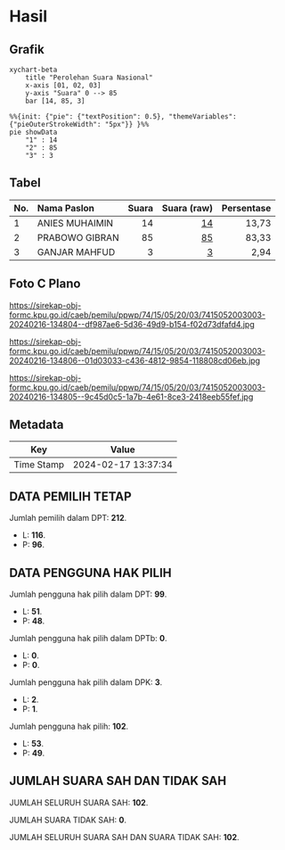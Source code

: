 # Hasil

## Grafik

```mermaid
xychart-beta
    title "Perolehan Suara Nasional"
    x-axis [01, 02, 03]
    y-axis "Suara" 0 --> 85
    bar [14, 85, 3]
```

```mermaid
%%{init: {"pie": {"textPosition": 0.5}, "themeVariables": {"pieOuterStrokeWidth": "5px"}} }%%
pie showData
    "1" : 14
    "2" : 85
    "3" : 3
```

## Tabel

| No. | Nama Paslon    | Suara | Suara (raw) | Persentase |
|:--- |:-------------- | -----:| -----------:| ----------:|
| 1   | ANIES MUHAIMIN | 14    | [14][p-1]   | 13,73      |
| 2   | PRABOWO GIBRAN | 85    | [85][p-2]   | 83,33      |
| 3   | GANJAR MAHFUD  | 3     | [3][p-3]    | 2,94       |


[p-1]: https://github.com/gigit-pemilu/pemilu-2024/blob/main/pilpres/hitung-suara/sub/74-sulawesi-tenggara/sub/15-buton-selatan/sub/05-siompu-barat/sub/2003-lalole/sub/003-tps/sub/paslon-1.txt
[p-2]: https://github.com/gigit-pemilu/pemilu-2024/blob/main/pilpres/hitung-suara/sub/74-sulawesi-tenggara/sub/15-buton-selatan/sub/05-siompu-barat/sub/2003-lalole/sub/003-tps/sub/paslon-2.txt
[p-3]: https://github.com/gigit-pemilu/pemilu-2024/blob/main/pilpres/hitung-suara/sub/74-sulawesi-tenggara/sub/15-buton-selatan/sub/05-siompu-barat/sub/2003-lalole/sub/003-tps/sub/paslon-3.txt

## Foto C Plano

https://sirekap-obj-formc.kpu.go.id/caeb/pemilu/ppwp/74/15/05/20/03/7415052003003-20240216-134804--df987ae6-5d36-49d9-b154-f02d73dfafd4.jpg

https://sirekap-obj-formc.kpu.go.id/caeb/pemilu/ppwp/74/15/05/20/03/7415052003003-20240216-134806--01d03033-c436-4812-9854-118808cd06eb.jpg

https://sirekap-obj-formc.kpu.go.id/caeb/pemilu/ppwp/74/15/05/20/03/7415052003003-20240216-134805--9c45d0c5-1a7b-4e61-8ce3-2418eeb55fef.jpg


## Metadata

| Key        | Value               |
| ---------- | ------------------- |
| Time Stamp | 2024-02-17 13:37:34 |


## DATA PEMILIH TETAP

Jumlah pemilih dalam DPT: **212**.
 * L: **116**.
 * P: **96**.

## DATA PENGGUNA HAK PILIH

Jumlah pengguna hak pilih dalam DPT: **99**.
 * L: **51**.
 * P: **48**.

Jumlah pengguna hak pilih dalam DPTb: **0**.
 * L: **0**.
 * P: **0**.

Jumlah pengguna hak pilih dalam DPK: **3**.
 * L: **2**.
 * P: **1**.

Jumlah pengguna hak pilih: **102**.
 * L: **53**.
 * P: **49**.

## JUMLAH SUARA SAH DAN TIDAK SAH

JUMLAH SELURUH SUARA SAH: **102**.

JUMLAH SUARA TIDAK SAH: **0**.

JUMLAH SELURUH SUARA SAH DAN SUARA TIDAK SAH: **102**.


